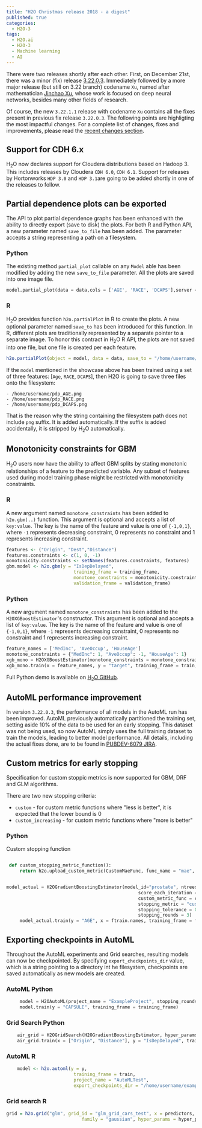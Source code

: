 ```yaml
---
title: "H2O Christmas release 2018 - a digest"
published: true
categories:
  - H2O-3
tags:
  - H2O.ai
  - H2O-3
  - Machine learning
  - AI
---
```


There were two releases shortly after each other. First, on December 21st, there was a minor (fix) release [3.22.0.3](http://h2o-release.s3.amazonaws.com/h2o/rel-xia/3/index.html). Immediately followed by a more major release (but still on 3.22 branch) codename `Xu`, named after mathematician [Jinchao Xu](https://en.wikipedia.org/wiki/Jinchao_Xu), whose work is focused on deep neural networks, besides many other fields of research.

Of course, the new `3.22.1.1` release with codename `Xu` contains all the fixes present in previous fix release `3.22.0.3`. The following points are highligting the most impactful changes. For a complete list of changes, fixes and improvements, please read the [recent changes section](https://github.com/h2oai/h2o-3/blob/master/Changes.md).

## Support for CDH 6.x

H<sub>2</sub>O now declares support for Cloudera distributions based on Hadoop 3. This includes releases by Cloudera `CDH 6.0`, `CDH 6.1`. Support for releases by Hortonworks `HDP 3.0` and `HDP 3.1`are going to be added shortly in one of the releases to follow.

## Partial dependence plots can be exported

The API to plot partial dependence graphs has been enhanced with the ability to directly export (save to disk) the plots. For both R and Python API, a new parameter named `save_to_file` has been added. The parameter accepts a string representing a path on a filesystem.

### Python
The existing method `partial_plot` callable on any `Model` able has been modified by adding the new `save_to_file` parameter. All the plots are saved into one image file.
```python
model.partial_plot(data = data,cols = ['AGE', 'RACE', 'DCAPS'],server = True, plot = True, save_to_file = "/home/username/pdp.png")
```

### R

H<sub>2</sub>O provides function `h2o.partialPlot` in R to create the plots. A new optional parameter named `save_to` has been introduced for this function. In R, different plots are traditionally represented by a separate pointer to a separate image. To honor this contract in H<sub>2</sub>O R API, the plots are not saved into one file, but one file is created per each feature.

```R
h2o.partialPlot(object = model, data = data, save_to = "/home/username/pdp")
```

If the `model` mentioned in the showcase above has been trained using a set of three features: [`Age`, `RACE`, `DCAPS`], then H2O is going to save three files onto the filesystem:

```plain
- /home/username/pdp_AGE.png
- /home/username/pdp_RACE.png
- /home/username/pdp_DCAPS.png
```

That is the reason why the string containing the filesystem path does not include `png` suffix. It is added automatically. If the suffix is added accidentally, it is stripped by H<sub>2</sub>O automatically.

## Monotonicity constraints for GBM

H<sub>2</sub>O users now have the ability to affect GBM splits by stating monotonic relationships of a feature to the predicted variable. Any subset of features used during model training phase might be restricted with monotonicity constraints.

### R

A new argument named `monotone_constraints` has been added to `h2o.gbm(..)`  function. This argument is optional and accepts a list of `key:value`. The key is the name of the feature and value is one of `{-1,0,1}`, where `-1` represents decreasing constraint, 0 represents no constraint and 1 represents increasing constraint.
```R
features <- ("Origin", "Dest","Distance")
features.constraints <- c(1, 0, -1)
monotonicity.constraints <- setNames(features.constraints, features)
gbm.model <- h2o.gbm(y = "IsDepDelayed",
                         training_frame = training_frame,
                         monotone_constraints = monotonicity.constraints,
                         validation_frame = validation_frame)
```

### Python

A new argument named `monotone_constraints` has been added to the `H2OXGBoostEstimator`'s constructor. This argument is optional and accepts a list of `key:value`. The key is the name of the feature and value is one of `{-1,0,1}`, where `-1` represents decreasing constraint, 0 represents no constraint and 1 represents increasing constraint.
```python
feature_names = ['MedInc', 'AveOccup', 'HouseAge']
monotone_constraints = {"MedInc": 1, "AveOccup": -1, "HouseAge": 1}
xgb_mono = H2OXGBoostEstimator(monotone_constraints = monotone_constraints)
xgb_mono.train(x = feature_names, y = "target", training_frame = train, validation_frame = test)
```

Full Python demo is available on [H<sub>2</sub>O GitHub](https://github.com/h2oai/h2o-3/blob/master/h2o-py/demos/H2O_tutorial_gbm_monotonicity.ipynb).

## AutoML performance improvement

In version `3.22.0.3`, the performance of all models in the AutoML run has been improved. AutoML previously automatically partitioned the training set, setting aside 10% of the data to be used for an early stopping. This dataset was not being used, so now AutoML simply uses the full training dataset to train the models, leading to better model performance. All details, including the actual fixes done, are to be found in [PUBDEV-6079 JIRA](https://0xdata.atlassian.net/browse/PUBDEV-6079).

## Custom metrics for early stopping

Specification for custom stoppic metrics is now supported for GBM, DRF and GLM algorithms.

There are two new stopping criteria:

- `custom` - for custom metric functions where "less is better", it is expected that the lower bound is 0
- `custom_increasing` - for custom metric functions where "more is better"


### Python

Custom stopping function

```python

 def custom_stopping_metric_function():
     return h2o.upload_custom_metric(CustomMaeFunc, func_name = "mae", func_file = "mm_mae.py")


model_actual = H2OGradientBoostingEstimator(model_id="prostate", ntrees = 10, max_depth = 5,
                                                 score_each_iteration = True,
                                                 custom_metric_func = custom_stopping_metric_function(),
                                                 stopping_metric = "custom",
                                                 stopping_tolerance = 0.1,
                                                 stopping_rounds = 3)
     model_actual.train(y = "AGE", x = ftrain.names, training_frame = ftrain, validation_frame = fvalid)
```

## Exporting checkpoints in AutoML

Throughout the AutoML experiments and Grid searches, resulting models can now be checkpointed. By specifying `export_checkpoints_dir` value, which is a string pointing to a directory int he filesystem, checkpoints are saved automatically as new models are created.

### AutoML Python
```python
     model = H2OAutoML(project_name = "ExampleProject", stopping_rounds = 3, export_checkpoints_dir = "/home/username/example/checkpoints")
     model.train(y = "CAPSULE", training_frame = training_frame)
```

### Grid Search Python
```python
    air_grid = H2OGridSearch(H2OGradientBoostingEstimator, hyper_params = hyper_parameters, search_criteria = search_crit)
    air_grid.train(x = ["Origin", "Distance"], y = "IsDepDelayed", training_frame = training_frame, export_checkpoints_dir = checkpoints_dir)
```

### AutoML R

```R
    model <- h2o.automl(y = y,
                         training_frame = train,
                         project_name = "AutoMLTest", 
                         export_checkpoints_dir = "/home/username/example/checkpoints")
```

### Grid search R

```R
grid = h2o.grid("glm", grid_id = "glm_grid_cars_test", x = predictors, y = "economy", training_frame = train,
                            family = "gaussian", hyper_params = hyper_params, export_checkpoints_dir = "checkpoints_dir")
```